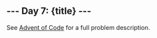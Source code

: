\--- Day 7: {title} ---
-----------------------------

See [Advent of Code](https://adventofcode.com/2020/day/7) for a full problem description.
